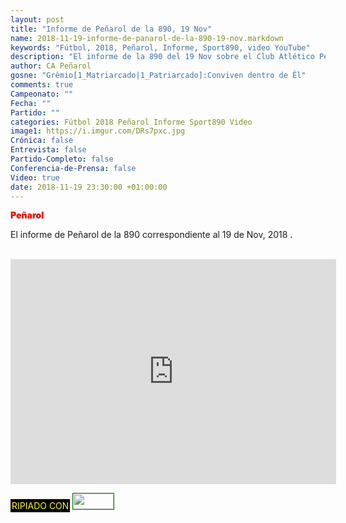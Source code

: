 ```yaml
---
layout: post
title: "Informe de Peñarol de la 890, 19 Nov"
name: 2018-11-19-informe-de-panarol-de-la-890-19-nov.markdown
keywords: "Fútbol, 2018, Peñarol, Informe, Sport890, video YouTube"
description: "El informe de la 890 del 19 Nov sobre el Club Atlético Peñarol"
author: CA Peñarol
gosne: "Grêmio[1_Matriarcado|1_Patriarcado]:Conviven dentro de Êl"
comments: true
Campeonato: ""
Fecha: ""
Partido: ""
categories: Fútbol 2018 Peñarol Informe Sport890 Video
image1: https://i.imgur.com/DRs7pxc.jpg
Crónica: false
Entrevista: false
Partido-Completo: false
Conferencia-de-Prensa: false
Video: true
date: 2018-11-19 23:30:00 +01:00:00
---
```


<!--
Campeonato: <span>{{ page.Campeonato }}</span><br>
Fecha: <span>{{ page.Fecha }}</span><br>
Encuentro: <span>{{ page.Partido }}</span><br> -->
<span style="color:red;font-weight:900">Peñarol</span>

El informe de Peñarol de la 890 correspondiente al 19 de Nov, 2018 .



<br>

<iframe width="521" height="360" src="https://www.youtube.com/embed/KJbXhhJ0Lw8" frameborder="0" allow="accelerometer; autoplay; encrypted-media; gyroscope; picture-in-picture" allowfullscreen></iframe>

<br>

<span style="color:yellow;background:black;padding:2px;">RIPIADO CON</span> <a href="http://ffmpeg.org"><img src="{{ site.url }}/images/ffmpeg.png" width="65px" height="25px" style="border:1px solid green;"></a>
